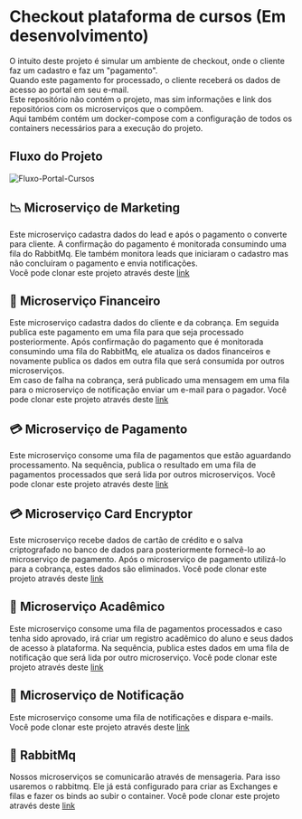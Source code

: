# Checkout plataforma de cursos (Em desenvolvimento)

O intuito deste projeto é simular um ambiente de checkout, onde o cliente faz um cadastro e faz um "pagamento".<br>
Quando este pagamento for processado, o cliente receberá os dados de acesso ao portal em seu e-mail. <br>
Este repositório não contém o projeto, mas sim informações e link dos repositórios com os microserviços que o compõem.<br>
Aqui também contém um docker-compose com a configuração de todos os containers necessários para a execução do projeto.

## Fluxo do Projeto
![Fluxo-Portal-Cursos](https://github.com/filipedev040990/checkout-plataforma-cursos/assets/106783314/c2aa4b82-81b2-4364-bd83-35c8b3b9030a)



## 📉 Microserviço de Marketing

Este microserviço cadastra dados do lead e após o pagamento o converte para cliente. A confirmação do pagamento é monitorada consumindo uma fila do RabbitMq. Ele também monitora leads que iniciaram o cadastro mas não concluíram
o pagamento e envia notificações.<br>
Você pode clonar este projeto através deste [link](https://github.com/filipedev040990/marketing-microsservice)

## 💸 Microserviço Financeiro

Este microserviço cadastra dados do cliente e da cobrança. Em seguida publica este pagamento em uma fila para que seja processado posteriormente. Após confirmação do pagamento que é monitorada consumindo uma fila do RabbitMq, ele atualiza os dados financeiros e novamente publica os dados em outra fila que será consumida por outros microserviços.<br> Em caso de falha na cobrança, será publicado uma mensagem em uma fila para o microserviço de notificação enviar um e-mail para o pagador.
Você pode clonar este projeto através deste [link](https://github.com/filipedev040990/financial-microsservice)

## 💳 Microserviço de Pagamento

Este microserviço consome uma fila de pagamentos que estão aguardando processamento. Na sequência, publica o resultado em uma fila de pagamentos processados que será lida por outros microserviços.
Você pode clonar este projeto através deste [link](https://github.com/filipedev040990/payment-microsservice)

## 💳 Microserviço Card Encryptor

Este microserviço recebe dados de cartão de crédito e o salva criptografado no banco de dados para posteriormente fornecê-lo ao microserviço de pagamento. Após o microserviço de pagamento utilizá-lo para a cobrança, estes dados são eliminados.
Você pode clonar este projeto através deste [link](https://github.com/filipedev040990/card-encryptor-microsservice)

## 📓 Microserviço Acadêmico

Este microserviço consome uma fila de pagamentos processados e caso tenha sido aprovado, irá criar um registro acadêmico do aluno e seus dados de acesso à plataforma. Na sequência, publica estes dados em uma fila de notificação que será lida por outro microserviço.
Você pode clonar este projeto através deste [link](https://github.com/filipedev040990/academic-microsservice)


## 📧 Microserviço de Notificação

Este microserviço consome uma fila de notificações e dispara e-mails.
Você pode clonar este projeto através deste [link](https://github.com/filipedev040990/notification-microsservice)

## 🐰 RabbitMq

Nossos microserviços se comunicarão através de mensageria. Para isso usaremos o rabbitmq. Ele já está configurado para criar as Exchanges e filas e fazer os binds ao subir o container.
Você pode clonar este projeto através deste [link](https://github.com/filipedev040990/rabbitmq)
